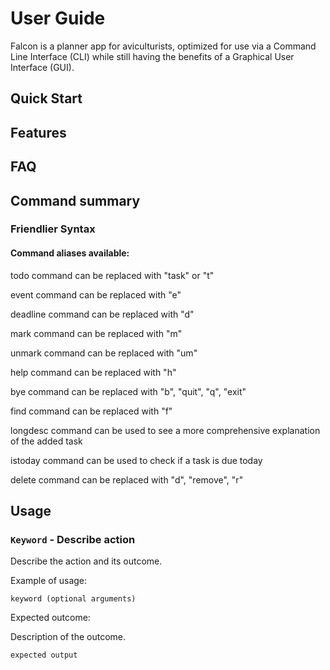 # User Guide

Falcon is a planner app for aviculturists, optimized for use via a Command Line Interface (CLI) while still having the benefits of a Graphical User Interface (GUI). 

## Quick Start

## Features 

## FAQ

## Command summary

### Friendlier Syntax

#### Command aliases available:

todo command can be replaced with "task" or "t" 

event command can be replaced with "e"

deadline command can be replaced with "d"

mark command can be replaced with "m"

unmark command can be replaced with "um"

help command can be replaced with "h"

bye command can be replaced with "b", "quit", "q", "exit" 

find command can be replaced with "f"

longdesc command can be used to see a more comprehensive explanation of the added task

istoday command can be used to check if a task is due today

delete command can be replaced with "d", "remove", "r"


## Usage

### `Keyword` - Describe action

Describe the action and its outcome.

Example of usage: 

`keyword (optional arguments)`

Expected outcome:

Description of the outcome.

```
expected output
```
